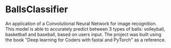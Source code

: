 # BallsClassifier
An application of a Convolutional Neural Network for image recognition.
This model is able to accurately predict between 3 types of balls: volleyball, basketball and baseball, based on users input.
The project was built using the book "Deep learning for Coders with fastai and PyTorch" as a reference.
